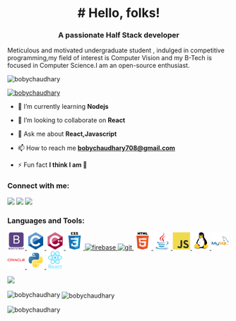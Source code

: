 <h1 align="center"># Hello, folks! 
<h3 align="center">A passionate Half Stack developer</h3>
  
Meticulous and motivated undergraduate student , indulged in competitive programming,my field of interest is Computer Vision and my B-Tech is focused in Computer Science.I am an open-source enthusiast.   

<p align="left"> <img src="https://komarev.com/ghpvc/?username=bobychaudhary&label=Profile%20views&color=0e75b6&style=flat" alt="bobychaudhary" /> </p>

<p align="left"> <a href="https://github.com/ryo-ma&theme=dark/github-profile-trophy"><img src="https://github-profile-trophy.vercel.app/?username=bobychaudhary" alt="bobychaudhary" /></a> </p>

- 🌱 I’m currently learning **Nodejs**

- 👯 I’m looking to collaborate on **React**

- 💬 Ask me about **React,Javascript**

- 📫 How to reach me **bobychaudhary708@gmail.com**

- ⚡ Fun fact **I think I am 💭**

<h3 align="left">Connect with me:</h3>

  
[<img src="https://img.shields.io/badge/linkedin-%230077B5.svg?&style=for-the-badge&logo=linkedin&logoColor=white" />](https://www.linkedin.com/in/boby-chaudhary-a53648167/) [<img src = "https://img.shields.io/badge/twitter-%2320A1F1.svg?&style=for-the-badge&logo=twitter&logoColor=white">](https://twitter.com/bobychaudhary_)
[<img src = "https://img.shields.io/badge/instagram-%2320A1F1.svg?&style=for-the-badge&logo=instagram&logoColor=white">](https://www.instagram.com/bobychaudhary.__/)



<h3 align="left">Languages and Tools:</h3>
<p align="left"> <a href="https://getbootstrap.com" target="_blank"> <img src="https://raw.githubusercontent.com/devicons/devicon/master/icons/bootstrap/bootstrap-plain-wordmark.svg" alt="bootstrap" width="40" height="40"/> </a> <a href="https://www.cprogramming.com/" target="_blank"> <img src="https://raw.githubusercontent.com/devicons/devicon/master/icons/c/c-original.svg" alt="c" width="40" height="40"/> </a> <a href="https://www.w3schools.com/cpp/" target="_blank"> <img src="https://raw.githubusercontent.com/devicons/devicon/master/icons/cplusplus/cplusplus-original.svg" alt="cplusplus" width="40" height="40"/> </a> <a href="https://www.w3schools.com/css/" target="_blank"> <img src="https://raw.githubusercontent.com/devicons/devicon/master/icons/css3/css3-original-wordmark.svg" alt="css3" width="40" height="40"/> </a> <a href="https://firebase.google.com/" target="_blank"> <img src="https://www.vectorlogo.zone/logos/firebase/firebase-icon.svg" alt="firebase" width="40" height="40"/> </a> <a href="https://git-scm.com/" target="_blank"> <img src="https://www.vectorlogo.zone/logos/git-scm/git-scm-icon.svg" alt="git" width="40" height="40"/> </a> <a href="https://www.w3.org/html/" target="_blank"> <img src="https://raw.githubusercontent.com/devicons/devicon/master/icons/html5/html5-original-wordmark.svg" alt="html5" width="40" height="40"/> </a> <a href="https://www.java.com" target="_blank"> <img src="https://raw.githubusercontent.com/devicons/devicon/master/icons/java/java-original.svg" alt="java" width="40" height="40"/> </a> <a href="https://developer.mozilla.org/en-US/docs/Web/JavaScript" target="_blank"> <img src="https://raw.githubusercontent.com/devicons/devicon/master/icons/javascript/javascript-original.svg" alt="javascript" width="40" height="40"/> </a> <a href="https://www.linux.org/" target="_blank"> <img src="https://raw.githubusercontent.com/devicons/devicon/master/icons/linux/linux-original.svg" alt="linux" width="40" height="40"/> </a> <a href="https://www.mysql.com/" target="_blank"> <img src="https://raw.githubusercontent.com/devicons/devicon/master/icons/mysql/mysql-original-wordmark.svg" alt="mysql" width="40" height="40"/> </a> <a href="https://www.oracle.com/" target="_blank"> <img src="https://raw.githubusercontent.com/devicons/devicon/master/icons/oracle/oracle-original.svg" alt="oracle" width="40" height="40"/> </a> <a href="https://www.python.org" target="_blank"> <img src="https://raw.githubusercontent.com/devicons/devicon/master/icons/python/python-original.svg" alt="python" width="40" height="40"/> </a> <a href="https://reactjs.org/" target="_blank"> <img src="https://raw.githubusercontent.com/devicons/devicon/master/icons/react/react-original-wordmark.svg" alt="react" width="40" height="40"/> </a> </p>
  
 <p><img  src="https://media3.giphy.com/media/Ittw473E8ucdl7Mk1Z/giphy.gif?cid=790b76114fd309495aa9d21efebb5883bace2088b0b5442b&rid=giphy.gif&ct=g" height=300 width==300></p>

<p><img align="left" src="https://github-readme-stats.vercel.app/api/top-langs?username=bobychaudhary&show_icons=true&locale=en&layout=compact" alt="bobychaudhary" /></p>

<p>&nbsp;<img align="center" src="https://github-readme-stats.vercel.app/api?username=bobychaudhary&show_icons=true&locale=en" alt="bobychaudhary" /></p>

<p><img align="center" src="https://github-readme-streak-stats.herokuapp.com/?user=bobychaudhary&" alt="bobychaudhary" /></p>


